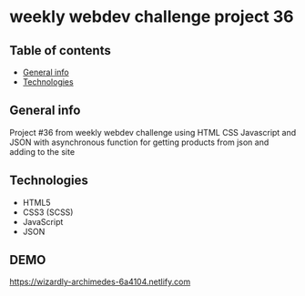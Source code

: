 
# weekly webdev challenge  project 36

 
## Table of contents
* [General info](#general-info)
* [Technologies](#technologies)


## General info
Project #36 from weekly webdev challenge using HTML CSS Javascript and JSON with asynchronous function for getting products from json and adding to the site


## Technologies
* HTML5
* CSS3 (SCSS)
* JavaScript
* JSON

## DEMO
https://wizardly-archimedes-6a4104.netlify.com
